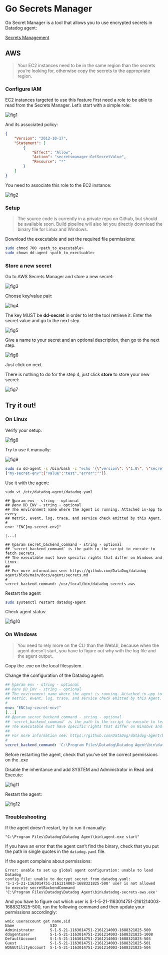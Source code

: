 # Go Secrets Manager

Go Secret Manager is a tool that allows you to use encrypted secrets in Datadog agent:

[Secrets Management](https://docs.datadoghq.com/agent/guide/secrets-management/?tab=linux)

## AWS

> Your EC2 instances need to be in the same region than the secrets you’re looking for, otherwise copy the secrets to the appropriate region.

### Configure IAM

EC2 instances targeted to use this feature first need a role to be able to read from the Secrets Manager. Let’s start with a simple role:

![fig1](https://p-qkfgo2.t2.n0.cdn.getcloudapp.com/items/RBuEKxqj/c52fce5b-7bc1-4348-a7ff-51de0f370eff.jpg?source=viewer&v=560a4445f0b616c3f7b0657901795e77)

And its associated policy:

```json
{
    "Version": "2012-10-17",
    "Statement": [
        {
            "Effect": "Allow",
            "Action": "secretsmanager:GetSecretValue",
            "Resource": "*"
        }
    ]
}
```

You need to associate this role to the EC2 instance:

![fig2](https://p-qkfgo2.t2.n0.cdn.getcloudapp.com/items/E0uK21rd/7be2f461-babc-4c10-a2cb-92a38e88e5cc.jpg?source=viewer&v=094cc30340b204b313cc64247e85e892)

### Setup

> The source code is currently in a private repo on Github, but should be available soon. Build pipeline will also let you directly download the binary file for Linux and Windows.

Download the executable and set the required file permissions:

```sh
sudo chmod 700 <path_to_executable>
sudo chown dd-agent <path_to_exectuable>
```

### Store a new secret

Go to AWS Secrets Manager and store a new secret:

![fig3](https://p-qkfgo2.t2.n0.cdn.getcloudapp.com/items/jkuEgbq7/f3b49093-23f2-4e83-b82a-20e4bcff0d1b.jpg?source=viewer&v=2d412bdf7dc5b481ff949a2f867f87b2)

Choose key/value pair:

![fig4](https://p-qkfgo2.t2.n0.cdn.getcloudapp.com/items/z8u1AeqO/6a2fac1a-bc5a-40b1-b808-6cfac23bbc73.jpg?source=viewer&v=6b57af7c6c23cde31e3227ecdf05bb1b)

The key MUST be **dd-secret** in order to let the tool retrieve it. Enter the secret value and go to the next step.

![fig5](https://p-qkfgo2.t2.n0.cdn.getcloudapp.com/items/YEuPGndB/cf57e9f5-2b3c-4687-8f35-4f62eb795dc8.jpg?source=viewer&v=3618f7f9a8ab6361693d84e889549d3a)

Give a name to your secret and an optional description, then go to the next step.

![fig6](https://p-qkfgo2.t2.n0.cdn.getcloudapp.com/items/YEuPGndB/cf57e9f5-2b3c-4687-8f35-4f62eb795dc8.jpg?source=viewer&v=3618f7f9a8ab6361693d84e889549d3a)

Just click on next.

There is nothing to do for the step 4, just click **store** to store your new secret:

![fig7](https://p-qkfgo2.t2.n0.cdn.getcloudapp.com/items/wbu8ZEmK/f5c7344f-e42c-4920-a978-e06142066e1c.jpg?source=viewer&v=8010345be61a6ae4d5e3ee77107606fb)

## Try it out!

### On Linux

Verify your setup:

![fig8](https://p-qkfgo2.t2.n0.cdn.getcloudapp.com/items/P8u80AKA/732e6855-d95d-4acc-8ed4-4c53a88194a4.jpg?source=viewer&v=55978c888224a292093a43f29c01bfde)

Try to use it manually:

![fig9](https://p-qkfgo2.t2.n0.cdn.getcloudapp.com/items/yAu0X5NR/7e7ad576-cf16-4e02-b3e3-39f728b064ab.jpg?source=viewer&v=44f2c711b96a0adef450e2594317c0e0)

```bash
sudo su dd-agent -s /bin/bash -c "echo '{\"version\": \"1.0\", \"secrets\": [\"my-secret-env\"]}'|/usr/local/bin/datadog-secrets-aws"
{"my-secret-env":{"value":"test","error":""}}
```

Use it with the agent:

```
sudo vi /etc/datadog-agent/datadog.yaml

## @param env - string - optional
## @env DD_ENV - string - optional
## The environment name where the agent is running. Attached in-app to every
## metric, event, log, trace, and service check emitted by this Agent.
#
env: "ENC[my-secret-env]"

[...]

## @param secret_backend_command - string - optional
## `secret_backend_command` is the path to the script to execute to fetch secrets.
## The executable must have specific rights that differ on Windows and Linux.
##
## For more information see: https://github.com/DataDog/datadog-agent/blob/main/docs/agent/secrets.md
#
secret_backend_command: /usr/local/bin/datadog-secrets-aws
```

Restart the agent

```bash
sudo systemctl restart datadog-agent
```

Check agent status:

![fig10](https://p-qkfgo2.t2.n0.cdn.getcloudapp.com/items/RBuE65EO/32021b6f-841c-437a-a160-f056ea038f05.jpg?source=viewer&v=32949cd192058303bcac23e9a42cbb2b)

### On Windows

> You need to rely more on the CLI than the WebUI, because when the agent doesn’t start, you have to figure out why with the log file and the agent output.

Copy the .exe on the local filesystem.

Change the configuration of the Datadog agent:

```yaml
## @param env - string - optional
## @env DD_ENV - string - optional
## The environment name where the agent is running. Attached in-app to every
## metric, event, log, trace, and service check emitted by this Agent.
#
env: "ENC[my-secret-env]"
[...]
## @param secret_backend_command - string - optional
## `secret_backend_command` is the path to the script to execute to fetch secrets.
## The executable must have specific rights that differ on Windows and Linux.
##
## For more information see: https://github.com/DataDog/datadog-agent/blob/main/docs/agent/secrets.md
#
secret_backend_command: 'C:\Program Files\Datadog\Datadog Agent\bin\datadog-secrets-aws.exe'
```

Before restarting the agent, check that you’ve set the correct permissions on the .exe

Disable the inheritance and add SYSTEM and Administrator in Read and Execute:

![fig11](https://p-qkfgo2.t2.n0.cdn.getcloudapp.com/items/P8u8vZ2m/03b9db83-682c-45ce-b9f0-110cc46f16f2.jpg?source=viewer&v=6fe116bd3b30552d8f3a8db356c1a128)

Restart the agent:

![fig12](https://p-qkfgo2.t2.n0.cdn.getcloudapp.com/items/E0uKWGOj/772ef5d2-cbe6-4da6-817f-355c0303dad8.jpg?source=viewer&v=6e73b4412afd2359baa3e1d90669e186)

### Troubleshooting

If the agent doesn’t restart, try to run it manually:

```
"C:\Program Files\Datadog\Datadog Agent\bin\agent.exe start"
```

If you have an error that the agent can’t find the binary, check that you put the path in single quotes in the `datadog.yaml` file.

If the agent complains about permissions:

```
Error: unable to set up global agent configuration: unable to load Datadog 
config file: unable to decrypt secret from datadog.yaml: 
'S-1-5-21-1163014751-2161214003-1688321825-500' user is not allowed 
to execute secretBackendCommand 
'C:\Program Files\Datadog\Datadog Agent\bin\datadog-secrets-aws.exe'
```

And you have to figure out which user is S-1-5-21-1163014751-2161214003-1688321825-500, run the following command and then update your permissions accordingly:

```
wmic useraccount get name,sid
Name                SID
Administrator       S-1-5-21-1163014751-2161214003-1688321825-500
ddagentuser         S-1-5-21-1163014751-2161214003-1688321825-1008
DefaultAccount      S-1-5-21-1163014751-2161214003-1688321825-503
Guest               S-1-5-21-1163014751-2161214003-1688321825-501
WDAGUtilityAccount  S-1-5-21-1163014751-2161214003-1688321825-504
```